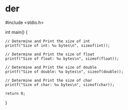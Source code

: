 # der
#include <stdio.h>

int main() {
  
    // Determine and Print the size of int
    printf("Size of int: %u bytes\n", sizeof(int));

    // Determine and Print the size of float
    printf("Size of float: %u bytes\n", sizeof(float));

    // Determine and Print the size of double
    printf("Size of double: %u bytes\n", sizeof(double));

    // Determine and Print the size of char
    printf("Size of char: %u bytes\n", sizeof(char));

    return 0;
}
